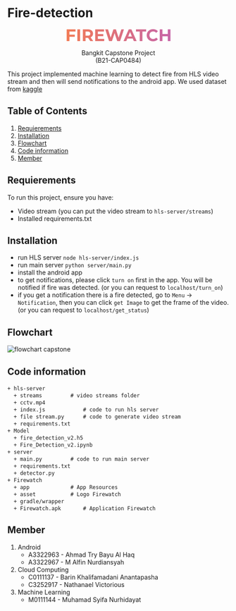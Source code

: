 # Fire-detection

<p align="center">
     <img src="https://github.com/msnhdyt/Fire-detection/blob/main/Firewatch/asset/logo.png?raw=true ">
</p>

<p align="center" >
Bangkit Capstone Project<br/>
(B21-CAP0484)
</p>

This project implemented machine learning to detect fire from HLS video stream and then will send notifications to the android app. We used dataset from [kaggle](https://www.kaggle.com/tharakan684/urecamain)

## Table of Contents

1. [Requierements](#requierements)
2. [Installation](#installation)
3. [Flowchart](#flowchart)
4. [Code information](#code-information)
5. [Member](#member)

## Requierements
To run this project, ensure you have:
- Video stream (you can put the video stream to `hls-server/streams`)
- Installed requirements.txt

## Installation
- run HLS server
`node hls-server/index.js`
- run main server
`python server/main.py`
- install the android app
- to get notifications, please click `turn on` first in the app. You will be notified if fire was detected. (or you can request to `localhost/turn_on`)
- if you get a notification there is a fire detected, go to `Menu` → `Notification`, then you can click `get Image` to get the frame of the video. (or you can request to `localhost/get_status`)

## Flowchart
![flowchart capstone](https://user-images.githubusercontent.com/56325833/120769525-6c953600-c547-11eb-9683-1a6f201ee94b.jpeg)

## Code information
    + hls-server
      + streams			# video streams folder
      + cctv.mp4
      + index.js			# code to run hls server
      + file stream.py		# code to generate video stream
      + requirements.txt
    + Model
      + fire_detection_v2.h5
      + Fire_Detection_v2.ipynb
    + server
      + main.py			# code to run main server
      + requirements.txt
      + detector.py
    + Firewatch
      + app				# App Resources
      + asset			# Logo Firewatch
      + gradle/wrapper
      + Firewatch.apk		# Application Firewatch

## Member

1. Android
   * A3322963 - Ahmad Try Bayu Al Haq
   * A3322967 - M Alfin Nurdiansyah
2. Cloud Computing
   * C0111137 - Barin Khalifamadani Anantapasha
   * C3252917 - Nathanael Victorious
3. Machine Learning
   * M0111144 - Muhamad Syifa Nurhidayat
